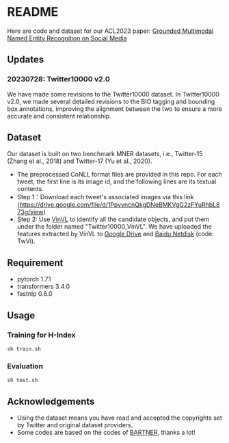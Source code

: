 # README

Here are code and dataset for our ACL2023 paper: [Grounded Multimodal Named Entity Recognition on Social Media](https://aclanthology.org/2023.acl-long.508.pdf)

## Updates

### 20230728: Twitter10000 v2.0

We have made some revisions to the Twitter10000 dataset.  In Twitter10000 v2.0, we made several detailed revisions to the BIO tagging and bounding box annotations, improving the alignment between the two to ensure a more accurate and consistent relationship.

## Dataset

Our dataset is built on two benchmark MNER datasets, i.e., Twitter-15 (Zhang
et al., 2018) and Twitter-17 (Yu et al., 2020).

- The preprocessed CoNLL format files are provided in this repo. For each tweet, the first line is its image id, and the following lines are its textual contents.
- Step 1：Download each tweet's associated images via this link (<https://drive.google.com/file/d/1PpvvncnQkgDNeBMKVgG2zFYuRhbL873g/view>)
- Step 2:  Use [VinVL](https://github.com/pzzhang/VinVL) to identify all the candidate objects, and put them under the folder named "Twitter10000_VinVL". We have uploaded the features extracted by VinVL to [Google Drive](https://drive.google.com/drive/folders/1w7W4YYeIE6bK2lAfqRtuwxH-tNqAytiK?usp=sharing) and [Baidu Netdisk](https://pan.baidu.com/s/1QqjOlAAjCqAk_qL6ejeARw?pwd=TwVi) (code: TwVi).

## Requirement

- pytorch 1.7.1
- transformers 3.4.0
- fastnlp 0.6.0

## Usage

### Training for H-Index

```
sh train.sh
```

### Evaluation

```
sh test.sh
```

## Acknowledgements

- Using the dataset means you have read and accepted the copyrights set by Twitter and original dataset providers.
- Some codes are based on the codes of  [BARTNER](https://github.com/yhcc/BARTNER), thanks a lot!
